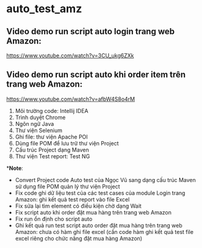 # auto_test_amz
## Video demo run script auto login trang web Amazon: 
https://www.youtube.com/watch?v=3CU_ukg6ZXk
## Video demo run script auto khi order item trên trang web Amazon: 
https://www.youtube.com/watch?v=afbW4S8o4rM

1. Môi trường code: Intellij IDEA
2. Trình duyệt Chrome
3. Ngôn ngữ Java
4. Thư viện Selenium
5. Ghi file: thư viện Apache POI
6. Dùng file POM để lưu trữ thư viện Project
7. Cấu trúc Project dạng Maven
8. Thư viện Test report: Test NG

***Note**:
+ Convert Project code Auto test của Ngọc Vũ sang dạng cấu trúc Maven sử dụng file POM quản lý thư viện Project
+ Fix code ghi dữ liệu test của các test cases của module Login trang Amazon: ghi kết quả test report vào file Excel 
+ Fix sửa lại tìm element có điều kiện chờ dạng Wait 
+ Fix script auto khi order đặt mua hàng trên trang web Amazon
+ Fix run ổn định cho script auto 
+ Ghi kết quả run test script auto order đặt mua hàng trên trang web Amazon: chưa có hàm ghi file excel (cần code hàm ghi kết quả test file excel riêng cho chức năng đặt mua hàng Amazon)


